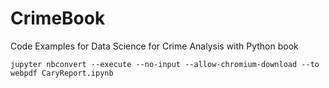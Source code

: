 # CrimeBook

Code Examples for Data Science for Crime Analysis with Python book


    jupyter nbconvert --execute --no-input --allow-chromium-download --to webpdf CaryReport.ipynb